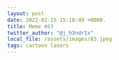 ```yaml
---
layout: post
date: 2022-02-15 15:18:49 +0000.
title: Meme #83
twitter_author: "@j_h3ndr1x"
local_file: /assets/images/83.jpeg
tags: cartoon lasers 
---
```

